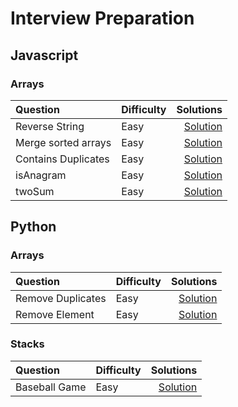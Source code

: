 # Interview Preparation

## Javascript 

### Arrays
| Question       | Difficulty| Solutions |
|  :----        |-----------| ----:     |
| Reverse String |Easy|[Solution](https://github.com/pedrocor12/LeetCode/blob/main/Javascript/Arrays/reverseString.js)|
| Merge sorted arrays|Easy|[Solution](https://github.com/pedrocor12/LeetCode/blob/main/Javascript/Arrays/mergeSortedArrays.js)|  
| Contains Duplicates|Easy|[Solution](https://github.com/pedrocor12/LeetCode/blob/main/Javascript/Arrays/containsDuplicate.js)|
|isAnagram|Easy|[Solution](https://github.com/pedrocor12/LeetCode/blob/main/Javascript/Arrays/isAnagram.js)|
|twoSum|Easy|[Solution](https://github.com/pedrocor12/LeetCode/blob/main/Javascript/Arrays/twoSum.js)|



## Python 

### Arrays
| Question       | Difficulty| Solutions |
|  :----        |-----------| ----:     |
| Remove Duplicates |Easy|[Solution](https://github.com/pedrocor12/LeetCode/blob/main/Python/Arrays/removeDuplicates.py)|
| Remove Element | Easy |[Solution](https://github.com/pedrocor12/LeetCode/blob/main/Python/Arrays/removeElement.py)|
### Stacks
| Question       | Difficulty| Solutions |
|  :----        |-----------| ----:     |
| Baseball Game |Easy|[Solution](https://github.com/pedrocor12/LeetCode/blob/main/Python/Stack/baseball_game.py)|

